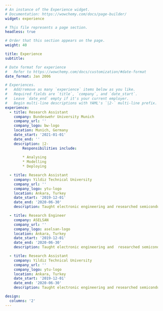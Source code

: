 ```yaml
---
# An instance of the Experience widget.
# Documentation: https://wowchemy.com/docs/page-builder/
widget: experience

# This file represents a page section.
headless: true

# Order that this section appears on the page.
weight: 40

title: Experience
subtitle:

# Date format for experience
#   Refer to https://wowchemy.com/docs/customization/#date-format
date_format: Jan 2006

# Experiences.
#   Add/remove as many `experience` items below as you like.
#   Required fields are `title`, `company`, and `date_start`.
#   Leave `date_end` empty if it's your current employer.
#   Begin multi-line descriptions with YAML's `|2-` multi-line prefix.
experience:
  - title: Research Assistant
    company: Bundeswehr University Munich
    company_url: ''
    company_logo: bw-logo
    location: Munich, Germany
    date_start: '2021-01-01'
    date_end: ''
    description: |2-
        Responsibilities include:
        
        * Analysing
        * Modelling
        * Deploying

  - title: Research Assistant
    company: Yildiz Technical University 
    company_url: ''
    company_logo: ytu-logo
    location: Ankara, Turkey
    date_start: '2019-12-01'
    date_end: '2020-06-30'
    description: Taught electronic engineering and researched semiconductor physics.

  - title: Research Engineer
    company: ASELSAN 
    company_url: ''
    company_logo: aselsan-logo
    location: Ankara, Turkey
    date_start: '2019-12-01'
    date_end: '2020-06-30'
    description: Taught electronic engineering and  researched semiconductor physics.

  - title: Research Assistant
    company: Yildiz Technical University 
    company_url: ''
    company_logo: ytu-logo
    location: Ankara, Turkey
    date_start: '2019-12-01'
    date_end: '2020-06-30'
    description: Taught electronic engineering and researched semiconductor physics.

design:
  columns: '2'
---
```

